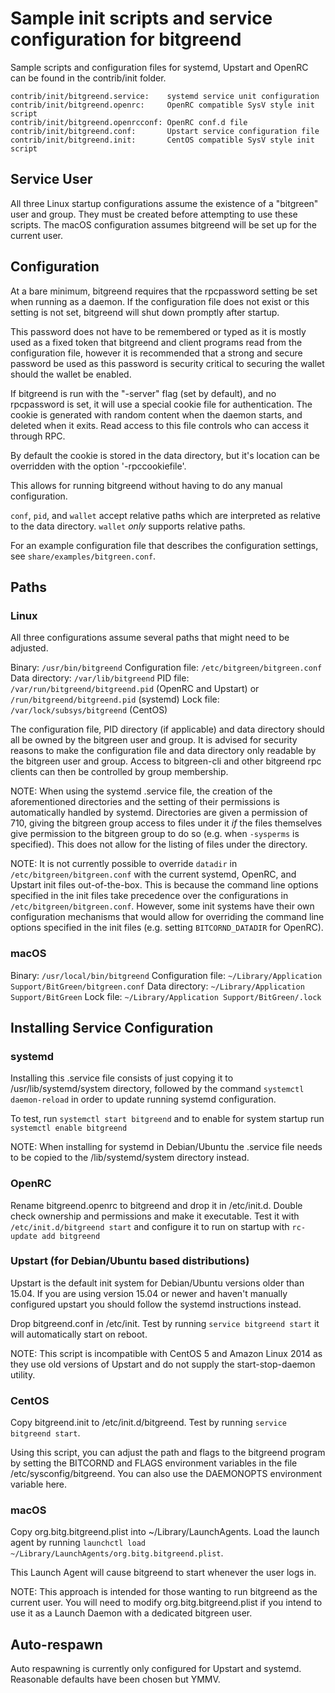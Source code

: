 Sample init scripts and service configuration for bitgreend
==========================================================

Sample scripts and configuration files for systemd, Upstart and OpenRC
can be found in the contrib/init folder.

    contrib/init/bitgreend.service:    systemd service unit configuration
    contrib/init/bitgreend.openrc:     OpenRC compatible SysV style init script
    contrib/init/bitgreend.openrcconf: OpenRC conf.d file
    contrib/init/bitgreend.conf:       Upstart service configuration file
    contrib/init/bitgreend.init:       CentOS compatible SysV style init script

Service User
---------------------------------

All three Linux startup configurations assume the existence of a "bitgreen" user
and group.  They must be created before attempting to use these scripts.
The macOS configuration assumes bitgreend will be set up for the current user.

Configuration
---------------------------------

At a bare minimum, bitgreend requires that the rpcpassword setting be set
when running as a daemon.  If the configuration file does not exist or this
setting is not set, bitgreend will shut down promptly after startup.

This password does not have to be remembered or typed as it is mostly used
as a fixed token that bitgreend and client programs read from the configuration
file, however it is recommended that a strong and secure password be used
as this password is security critical to securing the wallet should the
wallet be enabled.

If bitgreend is run with the "-server" flag (set by default), and no rpcpassword is set,
it will use a special cookie file for authentication. The cookie is generated with random
content when the daemon starts, and deleted when it exits. Read access to this file
controls who can access it through RPC.

By default the cookie is stored in the data directory, but it's location can be overridden
with the option '-rpccookiefile'.

This allows for running bitgreend without having to do any manual configuration.

`conf`, `pid`, and `wallet` accept relative paths which are interpreted as
relative to the data directory. `wallet` *only* supports relative paths.

For an example configuration file that describes the configuration settings,
see `share/examples/bitgreen.conf`.

Paths
---------------------------------

### Linux

All three configurations assume several paths that might need to be adjusted.

Binary:              `/usr/bin/bitgreend`
Configuration file:  `/etc/bitgreen/bitgreen.conf`
Data directory:      `/var/lib/bitgreend`
PID file:            `/var/run/bitgreend/bitgreend.pid` (OpenRC and Upstart) or `/run/bitgreend/bitgreend.pid` (systemd)
Lock file:           `/var/lock/subsys/bitgreend` (CentOS)

The configuration file, PID directory (if applicable) and data directory
should all be owned by the bitgreen user and group.  It is advised for security
reasons to make the configuration file and data directory only readable by the
bitgreen user and group.  Access to bitgreen-cli and other bitgreend rpc clients
can then be controlled by group membership.

NOTE: When using the systemd .service file, the creation of the aforementioned
directories and the setting of their permissions is automatically handled by
systemd. Directories are given a permission of 710, giving the bitgreen group
access to files under it _if_ the files themselves give permission to the
bitgreen group to do so (e.g. when `-sysperms` is specified). This does not allow
for the listing of files under the directory.

NOTE: It is not currently possible to override `datadir` in
`/etc/bitgreen/bitgreen.conf` with the current systemd, OpenRC, and Upstart init
files out-of-the-box. This is because the command line options specified in the
init files take precedence over the configurations in
`/etc/bitgreen/bitgreen.conf`. However, some init systems have their own
configuration mechanisms that would allow for overriding the command line
options specified in the init files (e.g. setting `BITCORND_DATADIR` for
OpenRC).

### macOS

Binary:              `/usr/local/bin/bitgreend`
Configuration file:  `~/Library/Application Support/BitGreen/bitgreen.conf`
Data directory:      `~/Library/Application Support/BitGreen`
Lock file:           `~/Library/Application Support/BitGreen/.lock`

Installing Service Configuration
-----------------------------------

### systemd

Installing this .service file consists of just copying it to
/usr/lib/systemd/system directory, followed by the command
`systemctl daemon-reload` in order to update running systemd configuration.

To test, run `systemctl start bitgreend` and to enable for system startup run
`systemctl enable bitgreend`

NOTE: When installing for systemd in Debian/Ubuntu the .service file needs to be copied to the /lib/systemd/system directory instead.

### OpenRC

Rename bitgreend.openrc to bitgreend and drop it in /etc/init.d.  Double
check ownership and permissions and make it executable.  Test it with
`/etc/init.d/bitgreend start` and configure it to run on startup with
`rc-update add bitgreend`

### Upstart (for Debian/Ubuntu based distributions)

Upstart is the default init system for Debian/Ubuntu versions older than 15.04. If you are using version 15.04 or newer and haven't manually configured upstart you should follow the systemd instructions instead.

Drop bitgreend.conf in /etc/init.  Test by running `service bitgreend start`
it will automatically start on reboot.

NOTE: This script is incompatible with CentOS 5 and Amazon Linux 2014 as they
use old versions of Upstart and do not supply the start-stop-daemon utility.

### CentOS

Copy bitgreend.init to /etc/init.d/bitgreend. Test by running `service bitgreend start`.

Using this script, you can adjust the path and flags to the bitgreend program by
setting the BITCORND and FLAGS environment variables in the file
/etc/sysconfig/bitgreend. You can also use the DAEMONOPTS environment variable here.

### macOS

Copy org.bitg.bitgreend.plist into ~/Library/LaunchAgents. Load the launch agent by
running `launchctl load ~/Library/LaunchAgents/org.bitg.bitgreend.plist`.

This Launch Agent will cause bitgreend to start whenever the user logs in.

NOTE: This approach is intended for those wanting to run bitgreend as the current user.
You will need to modify org.bitg.bitgreend.plist if you intend to use it as a
Launch Daemon with a dedicated bitgreen user.

Auto-respawn
-----------------------------------

Auto respawning is currently only configured for Upstart and systemd.
Reasonable defaults have been chosen but YMMV.
